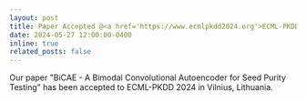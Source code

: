 ```yaml
---
layout: post
title: Paper Accepted @<a href='https://www.ecmlpkdd2024.org'>ECML-PKDD 2024</a>
date: 2024-05-27 12:00:00-0400
inline: true
related_posts: false
---
```


Our paper "BiCAE - A Bimodal Convolutional Autoencoder for Seed Purity Testing" has been accepted to ECML-PKDD 2024 in Vilnius, Lithuania.
